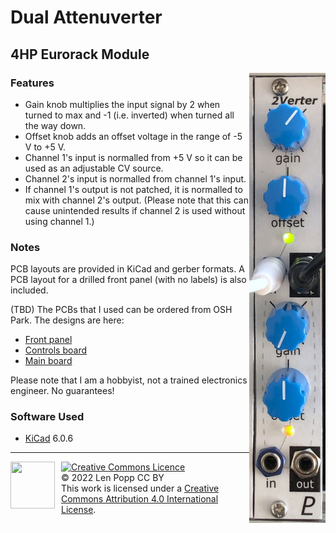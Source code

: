 # Dual Attenuverter

## 4HP Eurorack Module

<img src="Attenuverter.jpg" style="float:right">

### Features
- Gain knob multiplies the input signal by 2 when turned to max and -1 (i.e. inverted) when turned all the way down.
- Offset knob adds an offset voltage in the range of -5 V to +5 V.
- Channel 1's input is normalled from +5 V so it can be used as an adjustable CV source.
- Channel 2's input is normalled from channel 1's input.
- If channel 1's output is not patched, it is normalled to mix with channel 2's output. (Please note that this can cause unintended results if channel 2 is used without using channel 1.)

### Notes
PCB layouts are provided in KiCad and gerber formats. A PCB layout for a drilled front panel (with no labels) is also included.

(TBD) The PCBs that I used can be ordered from OSH Park. The designs are here:
- [Front panel](https://oshpark.com/shared_projects/zzz)
- [Controls board](https://oshpark.com/shared_projects/zzz)
- [Main board](https://oshpark.com/shared_projects/zzz)

Please note that I am a hobbyist, not a trained electronics engineer. No guarantees!

### Software Used

* [KiCad](https://www.kicad.org/) 6.0.6

<hr /><div><div style="float:left; padding-right:10px;"><img src="https://i0.wp.com/www.oshwa.org/wp-content/uploads/2014/03/oshw-logo-100-px.png" width=71 height=75 /></div><div style="xfloat:left; padding-left:10px;"><a rel="license" href="http://creativecommons.org/licenses/by/4.0/"><img alt="Creative Commons Licence" style="border-width:0;" src="https://i.creativecommons.org/l/by/4.0/88x31.png" /></a><br />© 2022 Len Popp CC BY<br />This work is licensed under a <a rel="license" href="http://creativecommons.org/licenses/by/4.0/">Creative Commons Attribution 4.0 International License</a>.</div></div>